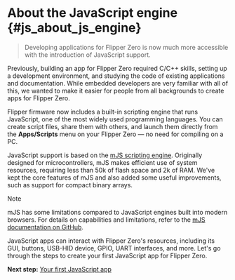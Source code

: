 # About the JavaScript engine {#js_about_js_engine}

> Developing applications for Flipper Zero is now much more accessible with the introduction of JavaScript support.

Previously, building an app for Flipper Zero required C/C++ skills, setting up a development environment, and studying the code of existing applications and documentation. While embedded developers are very familiar with all of this, we wanted to make it easier for people from all backgrounds to create apps for Flipper Zero.

Flipper firmware now includes a built-in scripting engine that runs JavaScript, one of the most widely used programming languages. You can create script files, share them with others, and launch them directly from the **Apps/Scripts** menu on your Flipper Zero — no need for compiling on a PC.

JavaScript support is based on the [mJS scripting engine](https://github.com/cesanta/mjs). Originally designed for microcontrollers, mJS makes efficient use of system resources, requiring less than 50k of flash space and 2k of RAM. We've kept the core features of mJS and also added some useful improvements, such as support for compact binary arrays.

> [!note]
> mJS has some limitations compared to JavaScript engines built into modern browsers. For details on capabilities and limitations, refer to the [mJS documentation on GitHub](https://github.com/cesanta/mjs).

JavaScript apps can interact with Flipper Zero's resources, including its GUI, buttons, USB-HID device, GPIO, UART interfaces, and more. Let's go through the steps to create your first JavaScript app for Flipper Zero.

**Next step:** [Your first JavaScript app](#js_your_first_js_app)
